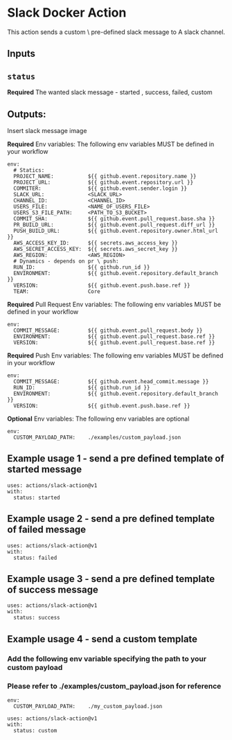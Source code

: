 # Slack Docker Action

This action sends a custom \ pre-defined slack message to A slack channel.

## Inputs

## `status`

**Required** The wanted slack message - started , success, failed, custom

## Outputs:
Insert slack message image



**Required** Env variables: The following env variables MUST be defined in your workflow
```
env:
  # Statics:
  PROJECT_NAME:           ${{ github.event.repository.name }}
  PROJECT_URL:            ${{ github.event.repository.url }}
  COMMITER:               ${{ github.event.sender.login }}
  SLACK_URL:              <SLACK_URL>
  CHANNEL_ID:             <CHANNEL_ID>
  USERS_FILE:             <NAME_OF_USERS_FILE>
  USERS_S3_FILE_PATH:     <PATH_TO_S3_BUCKET>
  COMMIT_SHA:             ${{ github.event.pull_request.base.sha }}
  PR_BUILD_URL:           ${{ github.event.pull_request.diff_url }}
  PUSH_BUILD_URL:         ${{ github.event.repository.owner.html_url }}
  AWS_ACCESS_KEY_ID:      ${{ secrets.aws_access_key }}
  AWS_SECRET_ACCESS_KEY:  ${{ secrets.aws_secret_key }}
  AWS_REGION:             <AWS_REGION>
  # Dynamics - depends on pr \ push:
  RUN_ID:                 ${{ github.run_id }}
  ENVIRONMENT:            ${{ github.event.repository.default_branch }}
  VERSION:                ${{ github.event.push.base.ref }}
  TEAM:                   Core
```
**Required** Pull Request Env variables: The following env variables MUST be defined in your workflow
```
env:
  COMMIT_MESSAGE:         ${{ github.event.pull_request.body }}
  ENVIRONMENT:            ${{ github.event.pull_request.base.ref }}
  VERSION:                ${{ github.event.pull_request.base.ref }}

```
**Required** Push Env variables: The following env variables MUST be defined in your workflow
```
env:
  COMMIT_MESSAGE:         ${{ github.event.head_commit.message }}
  RUN_ID:                 ${{ github.run_id }}
  ENVIRONMENT:            ${{ github.event.repository.default_branch }}
  VERSION:                ${{ github.event.push.base.ref }}
```
**Optional** Env variables: The following env variables are optional
```
env:
  CUSTOM_PAYLOAD_PATH:    ./examples/custom_payload.json
```


## Example usage 1 - send a pre defined template of started message
```
uses: actions/slack-action@v1
with:
  status: started
```

## Example usage 2 - send a pre defined template of failed message
```
uses: actions/slack-action@v1
with:
  status: failed
```

## Example usage 3 - send a pre defined template of success message
```
uses: actions/slack-action@v1
with:
  status: success
```

## Example usage 4 - send a custom template
### Add the following env variable specifying the path to your custom payload
### Please refer to ./examples/custom_payload.json for reference
```
env:
  CUSTOM_PAYLOAD_PATH:    ./my_custom_payload.json

uses: actions/slack-action@v1
with:
  status: custom
```
